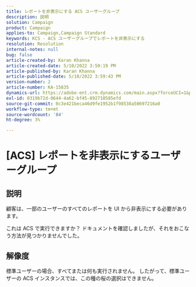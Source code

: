 ```yaml
---
title: レポートを非表示にする ACS ユーザーグループ
description: 説明
solution: Campaign
product: Campaign
applies-to: Campaign,Campaign Standard
keywords: KCS - ACS ユーザーグループでレポートを非表示にする
resolution: Resolution
internal-notes: null
bug: false
article-created-by: Karan Khanna
article-created-date: 5/10/2022 3:59:19 PM
article-published-by: Karan Khanna
article-published-date: 5/10/2022 3:59:43 PM
version-number: 2
article-number: KA-15835
dynamics-url: https://adobe-ent.crm.dynamics.com/main.aspx?forceUCI=1&pagetype=entityrecord&etn=knowledgearticle&id=bc6b6624-7ad0-ec11-a7b5-00224809c556
exl-id: 0319b72d-0644-4a62-bf45-892710585efd
source-git-commit: 0c3e421beca46d9fe1952b1f98538a50697216a0
workflow-type: tm+mt
source-wordcount: '84'
ht-degree: 3%

---
```


# [ACS] レポートを非表示にするユーザーグループ

## 説明


顧客は、一部のユーザーのすべてのレポートを UI から非表示にする必要があります。

これは ACS で実行できますか？ ドキュメントを確認しましたが、それをおこなう方法が見つかりませんでした。


## 解像度


標準ユーザーの場合、すべてまたは何も実行されません。 したがって、標準ユーザーの ACS インスタンスでは、この種の桜の選択はできません。
